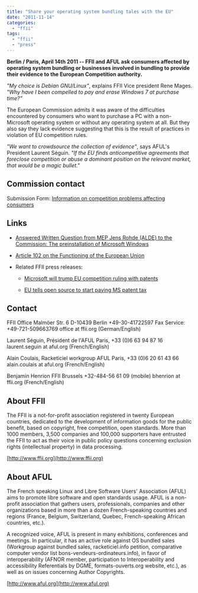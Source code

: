 ```yaml
---
title: "Share your operating system bundling tales with the EU"
date: "2011-11-14"
categories: 
  - "ffii"
tags: 
  - "ffii"
  - "press"
---
```


**Berlin / Paris, April 14th 2011 -- FFII and AFUL ask consumers affected by operating system bundling or businesses involved in bundling to provide their evidence to the European Competition authority.**

_"My choice is Debian GNU/Linux"_, explains FFII Vice president Rene Mages. _"Why have I been compelled to pay and erase Windows 7 at purchase time?"_

The European Commission admits it was aware of the difficulties encountered by consumers who want to purchase a PC with a non-Microsoft operating system or without any operating system at all. But they also say they lack evidence suggesting that this is the result of practices in violation of EU competition rules.

_"We want to crowdsource the collection of evidence"_, says AFUL's President Laurent Séguin. _"If the EU finds anticompetitive agreements that foreclose competition or abuse a dominant position on the relevant market, that would be a magic bullet."_

## Commission contact

Submission Form: [Information on competition problems affecting consumers](http://ec.europa.eu/competition/forms/consumer_form_en.html)

## Links

- [Answered Written Question from MEP Jens Rohde (ALDE) to the Commission: The preinstallation of Microsoft Windows](http://www.europarl.europa.eu/sides/getDoc.do?pubRef=-//EP//TEXT+WQ+E-2011-002007+0+DOC+XML+V0//EN&language=EN)
    
- [Article 102 on the Functioning of the European Union](http://eur-lex.europa.eu/LexUriServ/LexUriServ.do?uri=CELEX:12008E102:EN:NOT)
    
- Related FFII press releases:
    - [Microsoft will trump EU competition ruling with patents](http://press.ffii.org/Press%20releases/Microsoft%20will%20trump%20EU%20competition%20ruling%20with%20patents)
        
    - [EU tells open source to start paying MS patent tax](http://press.ffii.org/Press%20releases/EU%20tells%20open%20source%20to%20start%20paying%20MS%20patent%20tax)
        

## Contact

FFII Office Malmöer Str. 6 D-10439 Berlin +49-30-41722597 Fax Service: +49-721-509663769 office at ffii.org (German/English)

Laurent Séguin, Président de l'AFUL Paris, +33 (0)6 63 94 87 16 laurent.seguin at aful.org (French/English)

Alain Coulais, Racketiciel workgroup AFUL Paris, +33 (0)6 20 61 43 66 alain.coulais at aful.org (French/English)

Benjamin Henrion FFII Brussels +32-484-56 61 09 (mobile) bhenrion at ffii.org (French/English)

## About FFII

The FFII is a not-for-profit association registered in twenty European countries, dedicated to the development of information goods for the public benefit, based on copyright, free competition, open standards. More than 1000 members, 3,500 companies and 100,000 supporters have entrusted the FFII to act as their voice in public policy questions concerning exclusion rights (intellectual property) in data processing.

[http://www.ffii.org](http://www.ffii.org)

## About AFUL

The French speaking Linux and Libre Software Users' Association (AFUL) aims to promote libre software and open standards usage. AFUL is a non-profit association that gathers users, professionals, companies and other organizations based in more than a dozen French-speaking countries and regions (France, Belgium, Switzerland, Quebec, French-speaking African countries, etc.).

A recognized voice, AFUL is present in many exhibitions, conferences and meetings. In particular, it has an active role against OS bundled sales (Workgroup against bundled sales, racketiciel.info petition, comparative computer vendor list bons-vendeurs-ordinateurs.info), in favor of interoperability (AFNOR member, participation to Interoperability and accessibility Referentials by DGME, formats-ouverts.org website, etc.), as well as on issues concerning Author Copyrights.

[http://www.aful.org](http://www.aful.org)
